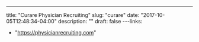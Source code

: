 ---
title: "Curare Physician Recruiting"
slug: "curare"
date: "2017-10-05T12:48:34-04:00"
description: ""
draft: false
---links:
  - "https://physicianrecruiting.com"
